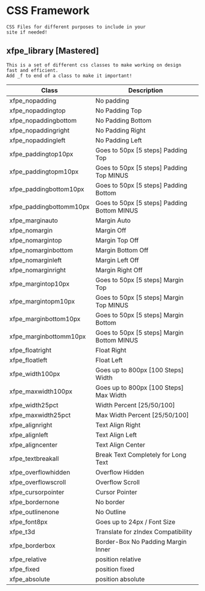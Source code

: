 # CSS Framework
	CSS Files for different purposes to include in your
	site if needed!
## xfpe_library [Mastered]
	This is a set of different css classes to make working on design
	fast and efficient.
	Add _f to end of a class to make it important!
|Class|Description|
|--|--|
| xfpe_nopadding | No padding |
|xfpe_nopaddingtop  | No Padding Top |
|xfpe_nopaddingbottom  | No Padding Bottom |
|xfpe_nopaddingright  | No Padding Right|
|xfpe_nopaddingleft | No Padding Left |
| xfpe_paddingtop10px | Goes to 50px [5 steps] Padding Top|
| xfpe_paddingtopm10px | Goes to 50px [5 steps] Padding Top MINUS|
| xfpe_paddingbottom10px | Goes to 50px [5 steps] Padding Bottom|
| xfpe_paddingbottomm10px | Goes to 50px [5 steps] Padding Bottom MINUS|
|xfpe_marginauto | Margin Auto |
|xfpe_nomargin | Margin Off |
|xfpe_nomargintop | Margin Top Off |
|xfpe_nomarginbottom | Margin Bottom Off |
|xfpe_nomarginleft | Margin Left Off |
|xfpe_nomarginright  | Margin Right Off |
| xfpe_margintop10px | Goes to 50px [5 steps] Margin Top|
| xfpe_margintopm10px | Goes to 50px [5 steps] Margin Top MINUS|
| xfpe_marginbottom10px | Goes to 50px [5 steps] Margin Bottom|
| xfpe_marginbottomm10px | Goes to 50px [5 steps] Margin Bottom MINUS|
|xfpe_floatright | Float Right |
| xfpe_floatleft | Float Left |
| xfpe_width100px | Goes up to 800px [100 Steps] Width |
| xfpe_maxwidth100px| Goes up to 800px [100 Steps] Max Width |
|xfpe_width25pct| Width Percent [25/50/100]|
| xfpe_maxwidth25pct | Max Width Percent [25/50/100]|
|xfpe_alignright| Text Align Right|
|xfpe_alignleft| Text Align Left|
|xfpe_aligncenter| Text Align Center|
|xfpe_textbreakall | Break Text Completely for Long Text|
|xfpe_overflowhidden| Overflow Hidden|
|xfpe_overflowscroll|Overflow Scroll|
|xfpe_cursorpointer| Cursor Pointer |
| xfpe_bordernone | No border |
| xfpe_outlinenone| No Outline |
| xfpe_font8px | Goes up to 24px / Font Size |
|xfpe_t3d | Translate for zIndex Compatibility|
|xfpe_borderbox | Border-Box No Padding Margin Inner |
|xfpe_relative | position relative |
|xfpe_fixed | position fixed |
|xfpe_absolute | position absolute |